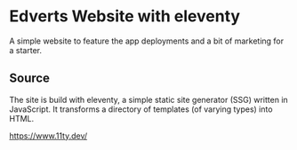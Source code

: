 # Edverts Website with eleventy
A simple website to feature the app deployments and a bit of marketing for a starter.

## Source
The site is build with eleventy, a simple static site generator (SSG) written in JavaScript. It transforms a directory of templates (of varying types) into HTML.

https://www.11ty.dev/